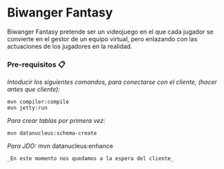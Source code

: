 # Biwanger Fantasy

Biwanger Fantasy pretende ser un videojuego en el que cada jugador se convierte en el gestor
de un equipo virtual, pero enlazando con las actuaciones de los jugadores en la realidad.


### Pre-requisitos 📋

_Intoducir los siguientes comandos, para conectarse con el cliente, (hacer antes que cliente):_

```
mvn compiler:compile
mvn jetty:run
```
_Para crear tablas por primera vez:_
```
mvn datanucleus:schema-create
```
_Para JDO:_
mvn datanucleus:enhance
```
_En este momento nos quedamos a la espera del cliente_
